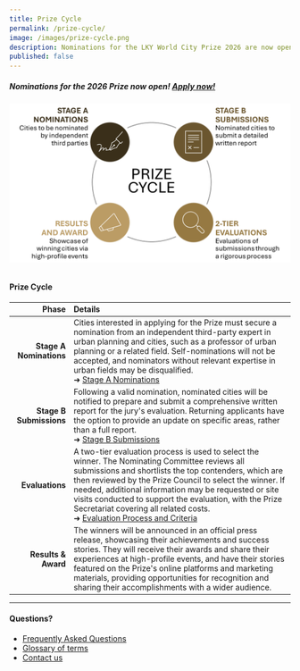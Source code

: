 ```yaml
---
title: Prize Cycle
permalink: /prize-cycle/
image: /images/prize-cycle.png
description: Nominations for the LKY World City Prize 2026 are now open! Apply now!
published: false
---
```


##### Nominations for the 2026 Prize now open! [Apply now!](https://go.gov.sg/nominations)

###### ![Prize cycle](/images/prize-cycle.png)

#### **Prize Cycle**

| Phase | Details |
|---:|:---|
| **Stage A Nominations** | Cities interested in applying for the Prize must secure a nomination from an independent third-party expert in urban planning and cities, such as a professor of urban planning or a related field. Self-nominations will not be accepted, and nominators without relevant expertise in urban fields may be disqualified. <br> ➜ [Stage A Nominations](/stage-a/) |
| **Stage B Submissions** | Following a valid nomination, nominated cities will be notified to prepare and submit a comprehensive written report for the jury's evaluation. Returning applicants have the option to provide an update on specific areas, rather than a full report. <br> ➜ [Stage B Submissions](/stage-b) |
| **Evaluations** | A two-tier evaluation process is used to select the winner. The Nominating Committee reviews all submissions and shortlists the top contenders, which are then reviewed by the Prize Council to select the winner. If needed, additional information may be requested or site visits conducted to support the evaluation, with the Prize Secretariat covering all related costs. <br> ➜ [Evaluation Process and Criteria](/evaluations/) |
| **Results & Award** | The winners will be announced in an official press release, showcasing their achievements and success stories. They will receive their awards and share their experiences at high-profile events, and have their stories featured on the Prize's online platforms and marketing materials, providing opportunities for recognition and sharing their accomplishments with a wider audience. |

---

#### **Questions?**

- [Frequently Asked Questions](/faq/)
- [Glossary of terms](/glossary/)
- [Contact us](/feedback/)
